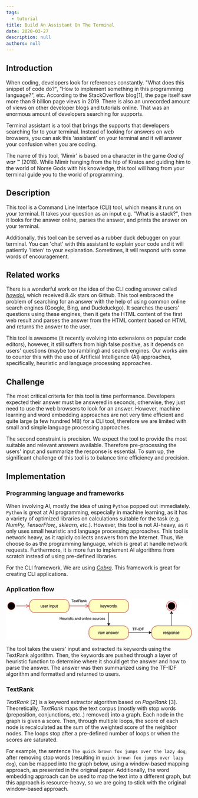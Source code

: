 ```yaml
---
tags: 
  - tutorial
title: Build An Assistant On The Terminal
date: 2020-03-27
description: null
authors: null
---
```


## Introduction
When coding, developers look for references constantly. "What does this snippet of code do?", "How to implement something in this programming language?", etc. According to the StackOverflow blog[1], the page itself saw more than 9 billion page views in 2019. There is also an unrecorded amount of views on other developer blogs and tutorials online. That was an enormous amount of developers searching for supports.

Terminal assistant is a tool that brings the supports that developers searching for to your terminal. Instead of looking for answers on web browsers, you can ask this 'assistant' on your terminal and it will answer your confusion when you are coding.

The name of this tool, 'Mimir' is based on a character in the game *God of war* ™ (2018). While Mimir hanging from the hip of Kratos and guiding him to the world of Norse Gods with his knowledge, this tool will hang from your terminal guide you to the world of programming.

## Description
This tool is a Command Line Interface (CLI) tool, which means it runs on your terminal. It takes your question as an input e.g. "What is a stack?", then it looks for the answer online, parses the answer, and prints the answer on your terminal.

Additionally, this tool can be served as a rubber duck debugger on your terminal. You can 'chat' with this assistant to explain your code and it will patiently 'listen' to your explanation. Sometimes, it will respond with some words of encouragement.

## Related works
There is a wonderful work on the idea of the CLI coding answer called *[howdoi](https://github.com/gleitz/howdoi)*, which received 8.4k stars on Github. This tool embraced the problem of searching for an answer with the help of using common online search engines (Google, Bing, and Duckduckgo). It searches the users' questions using these engines, then it gets the HTML content of the first web result and parses the answer from the HTML content based on HTML and returns the answer to the user.

This tool is awesome (it recently evolving into extensions on popular code editors), however, it still suffers from high false positive, as it depends on users' questions (maybe too rambling) and search engines. Our works aim to counter this with the use of Artificial Intelligence (AI) approaches, specifically, heuristic and language processing approaches.

## Challenge
The most critical criteria for this tool is time performance. Developers expected their answer must be answered in seconds, otherwise, they just need to use the web browsers to look for an answer. However, machine learning and word embedding approaches are not very time efficient and quite large (a few hundred MB) for a CLI tool, therefore we are limited with small and simple language processing approaches.

The second constraint is precision. We expect the tool to provide the most suitable and relevant answers available. Therefore pre-processing the users' input and summarize the response is essential. To sum up, the significant challenge of this tool is to balance time efficiency and precision.

## Implementation
### Programming language and frameworks
When involving AI, mostly the idea of using `Python` popped out immediately. `Python` is great at AI programming, especially in machine learning, as it has a variety of optimized libraries on calculations suitable for the task (e.g. *NumPy, TensorFlow,, sklearn, etc.*). However, this tool is not AI-heavy, as it only uses small heuristic and language processing approaches. This tool is network heavy, as it rapidly collects answers from the Internet. Thus, We choose `Go` as the programming language, which is great at handle network requests. Furthermore, it is more fun to implement AI algorithms from scratch instead of using pre-defined libraries.

For the CLI framework, We are using *[Cobra](https://github.com/spf13/cobra)*. This framework is great for creating CLI applications.

### Application flow
![](assets/build-an-assistant-on-the-terminal_898d0616614b4483301cd1793967a1ef_md5.webp)

The tool takes the users' input and extracted its keywords using the TextRank algorithm. Then, the keywords are pushed through a layer of heuristic function to determine where it should get the answer and how to parse the answer. The answer was then summarized using the TF-IDF algorithm and formatted and returned to users.

### TextRank
*TextRank* [2] is a keyword extractor algorithm based on *PageRank* [3]. Theoretically, *TextRank* maps the text corpus (mostly with stop words (preposition, conjunctions, etc..) removed) into a graph. Each node in the graph is given a score. Then, through multiple loops, the score of each node is recalculated as the sum of the weighted score of the neighbor nodes. The loops stop after a pre-defined number of loops or when the scores are saturated.

For example, the sentence `The quick brown fox jumps over the lazy dog`, after removing stop words (resulting in `quick brown fox jumps over lazy dog`), can be mapped into the graph below, using a window-based mapping approach, as presented in the original paper. Additionally, the word embedding approach can be used to map the text into a different graph, but this approach is resource-heavy, so we are going to stick with the original window-based approach.
